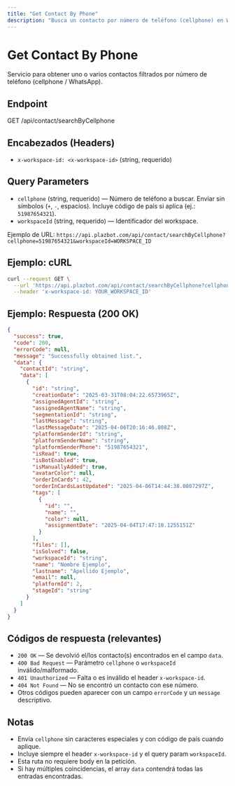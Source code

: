 ```yaml
---
title: "Get Contact By Phone"
description: "Busca un contacto por número de teléfono (cellphone) en Wabotify. Incluye headers, parámetros y ejemplos de cURL/JSON."
---
```


# Get Contact By Phone

Servicio para obtener uno o varios contactos filtrados por número de teléfono (cellphone / WhatsApp).

## Endpoint

GET /api/contact/searchByCellphone

## Encabezados (Headers)

- `x-workspace-id: <x-workspace-id>` (string, requerido)

## Query Parameters

- `cellphone` (string, requerido) — Número de teléfono a buscar. Enviar sin símbolos (`+`, `-`, espacios). Incluye código de país si aplica (ej.: `51987654321`).
- `workspaceId` (string, requerido) — Identificador del workspace.

Ejemplo de URL:
`https://api.plazbot.com/api/contact/searchByCellphone?cellphone=51987654321&workspaceId=WORKSPACE_ID`

## Ejemplo: cURL

```sh
curl --request GET \
  --url 'https://api.plazbot.com/api/contact/searchByCellphone?cellphone=51987654321&workspaceId=WORKSPACE_ID' \
  --header 'x-workspace-id: YOUR_WORKSPACE_ID'
```

## Ejemplo: Respuesta (200 OK)

```json
{
  "success": true,
  "code": 200,
  "errorCode": null,
  "message": "Successfully obtained list.",
  "data": {
    "contactId": "string",
    "data": [
      {
        "id": "string",
        "creationDate": "2025-03-31T08:04:22.6573965Z",
        "assignedAgentId": "string",
        "assignedAgentName": "string",
        "segmentationId": "string",
        "lastMessage": "string",
        "lastMessageDate": "2025-04-06T20:16:46.808Z",
        "platformSenderId": "string",
        "platformSenderName": "string",
        "platformSenderPhone": "51987654321",
        "isRead": true,
        "isBotEnabled": true,
        "isManuallyAdded": true,
        "avatarColor": null,
        "orderInCards": 42,
        "orderInCardsLastUpdated": "2025-04-06T14:44:38.0807297Z",
        "tags": [
          {
            "id": "",
            "name": "",
            "color": null,
            "assignmentDate": "2025-04-04T17:47:18.1255151Z"
          }
        ],
        "files": [],
        "isSolved": false,
        "workspaceId": "string",
        "name": "Nombre Ejemplo",
        "lastname": "Apellido Ejemplo",
        "email": null,
        "platformId": 2,
        "stageId": "string"
      }
    ]
  }
}
```

## Códigos de respuesta (relevantes)

- `200 OK` — Se devolvió el/los contacto(s) encontrados en el campo `data`.
- `400 Bad Request` — Parámetro `cellphone` o `workspaceId` inválido/malformado.
- `401 Unauthorized` — Falta o es inválido el header `x-workspace-id`.
- `404 Not Found` — No se encontró un contacto con ese número.
- Otros códigos pueden aparecer con un campo `errorCode` y un `message` descriptivo.

## Notas

- Envía `cellphone` sin caracteres especiales y con código de país cuando aplique.
- Incluye siempre el header `x-workspace-id` y el query param `workspaceId`.
- Esta ruta no requiere body en la petición.
- Si hay múltiples coincidencias, el array `data` contendrá todas las entradas encontradas.
